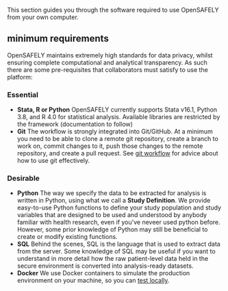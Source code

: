 This section guides you through the software required to use OpenSAFELY from your own computer. 

## minimum requirements

OpenSAFELY maintains extremely high standards for data privacy, whilst ensuring complete computational and analytical transparency.
As such there are some pre-requisites that collaborators must satisfy to use the platform:

### Essential
* **Stata, R or Python**
OpenSAFELY currently supports Stata v16.1, Python 3.8, and R 4.0 for statistical analysis. Available libraries are restricted by the framework (documentation to follow)
* **Git**
The workflow is strongly integrated into Git/GitHub.
At a minimum you need to be able to clone a remote git repository, create a branch to work on, commit changes to it, push those changes to the remote repository, and create a pull request.
See [git workflow](git-workflow.md) for advice about how to use git effectively.
<!--We provide a simple tutorial for navigating the OpenSAFELY workflow.-->

### Desirable
* **Python**
The way we specify the data to be extracted for analysis is written in Python, using what we call a **Study Definition**.
We provide easy-to-use Python functions to define your study population and study variables that are designed to be used and understood by anybody familiar with health research, even if you've neveer used python before.
However, some prior knowledge of Python may still be beneficial to create or modify existing functions.
* **SQL**
Behind the scenes, SQL is the language that is used to extract data from the server. Some knowledge of SQL may be useful if you want to understand in more detail how the raw patient-level data held in the secure environment is converted into analysis-ready datasets.
* **Docker**
We use Docker containers to simulate the production environment on your machine, so you can [test locally](pipelines-overview.md).